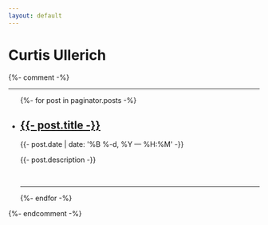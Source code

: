 ```yaml
---
layout: default
---
```


<div class="header-bar">
  <h1>Curtis Ullerich</h1>
  <!-- <h2> -->
  <!--   engineering, -->
  <!--   <a href="https://4-h.org/about/luminaries/#!our-luminaries" target="_blank">4-H</a>, -->
  <!--   <a href="/projects/music" target="_blank">music</a> -->
  <!-- </h2> -->
</div>
{%- comment -%}
<hr>
<ul class="post-list">
    {%- for post in paginator.posts -%}
      <li>
        <h2><a class="post-title" href="{{- post.url | prepend: site.baseurl -}}">{{- post.title -}}</a></h2>
        <p class="post-meta">{{- post.date | date: '%B %-d, %Y — %H:%M' -}}</p>
        <p>{{- post.description -}}</p>
        <br/>
        <hr/>
      </li>
    {%- endfor -%}
</ul>
{%- endcomment -%}
